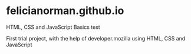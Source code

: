 # felicianorman.github.io
HTML, CSS and JavaScript Basics test

First trial project, with the help of developer.mozilla using HTML, CSS and JavaScript
